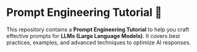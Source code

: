# Prompt Engineering Tutorial 🚀
 
This repository contains a **Prompt Engineering Tutorial** to help you craft effective prompts for
**LLMs (Large Language Models)**. It covers best practices, examples, and advanced techniques to optimize AI responses.  
 
